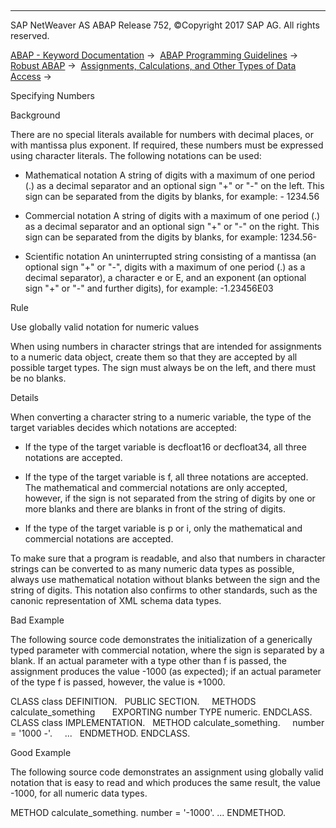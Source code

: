   

* * *

SAP NetWeaver AS ABAP Release 752, ©Copyright 2017 SAP AG. All rights reserved.

[ABAP - Keyword Documentation](javascript:call_link\('abenabap.htm'\)) →  [ABAP Programming Guidelines](javascript:call_link\('abenabap_pgl.htm'\)) →  [Robust ABAP](javascript:call_link\('abenrobust_abap_guidl.htm'\)) →  [Assignments, Calculations, and Other Types of Data Access](javascript:call_link\('abenassignment_access_guidl.htm'\)) → 

Specifying Numbers

Background

There are no special literals available for numbers with decimal places, or with mantissa plus exponent. If required, these numbers must be expressed using character literals. The following notations can be used:

-   Mathematical notation
    A string of digits with a maximum of one period (.) as a decimal separator and an optional sign "+" or "-" on the left. This sign can be separated from the digits by blanks, for example: - 1234.56

-   Commercial notation
    A string of digits with a maximum of one period (.) as a decimal separator and an optional sign "+" or "-" on the right. This sign can be separated from the digits by blanks, for example: 1234.56-

-   Scientific notation
    An uninterrupted string consisting of a mantissa (an optional sign "+" or "-", digits with a maximum of one period (.) as a decimal separator), a character e or E, and an exponent (an optional sign "+" or "-" and further digits), for example: -1.23456E03

Rule

Use globally valid notation for numeric values

When using numbers in character strings that are intended for assignments to a numeric data object, create them so that they are accepted by all possible target types. The sign must always be on the left, and there must be no blanks.

Details

When converting a character string to a numeric variable, the type of the target variables decides which notations are accepted:

-   If the type of the target variable is decfloat16 or decfloat34, all three notations are accepted.

-   If the type of the target variable is f, all three notations are accepted. The mathematical and commercial notations are only accepted, however, if the sign is not separated from the string of digits by one or more blanks and there are blanks in front of the string of digits.

-   If the type of the target variable is p or i, only the mathematical and commercial notations are accepted.

To make sure that a program is readable, and also that numbers in character strings can be converted to as many numeric data types as possible, always use mathematical notation without blanks between the sign and the string of digits. This notation also confirms to other standards, such as the canonic representation of XML schema data types.

Bad Example

The following source code demonstrates the initialization of a generically typed parameter with commercial notation, where the sign is separated by a blank. If an actual parameter with a type other than f is passed, the assignment produces the value -1000 (as expected); if an actual parameter of the type f is passed, however, the value is +1000.

CLASS class DEFINITION.
  PUBLIC SECTION.
    METHODS calculate\_something
      EXPORTING number TYPE numeric.
ENDCLASS.
CLASS class IMPLEMENTATION.
  METHOD calculate\_something.
    number = '1000 -'.
    ...
  ENDMETHOD.
ENDCLASS.

Good Example

The following source code demonstrates an assignment using globally valid notation that is easy to read and which produces the same result, the value -1000, for all numeric data types.

METHOD calculate\_something.
number = '-1000'.
...
ENDMETHOD.